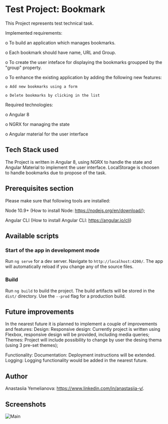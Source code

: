 # Test Project: Bookmark

This Project represents test technical task.

Implemented requirements:

o To build an application which manages bookmarks. 

o Each bookmark should have name, URL and Group. 

o To create the user inteface for displaying the bookmarks groupped by the "group" property.

o To enhance the existing application by adding the following new features:

    o Add new bookmarks using a form
    
    o Delete bookmarks by clicking in the list

Required technologies:

o Angular 8

o NGRX for managing the state

o Angular material for the user interface
 

## Tech Stack used

The Project is written in Angular 8, using NGRX to handle the state and Angular Material to implement the user interface. LocalStorage is choosen to handle bookmarks due to propose of the task.

## Prerequisites section

Please make sure that following tools are installed:

Node 10.9+ (How to install Node: https://nodejs.org/en/download/);

Angular CLI (How to install Angular CLI: https://angular.io/cli)

## Available scripts

### Start of the app in development mode

Run `ng serve` for a dev server. Navigate to `http://localhost:4200/`. The app will automatically reload if you change any of the source files.

### Build

Run `ng build` to build the project. The build artifacts will be stored in the `dist/` directory. Use the `--prod` flag for a production build.

## Future improvements

In the nearest future it is planned to implement a couple of improvements and features:
Design:
Responsive design: Currently project is written using Flexbox, responsive design will be provided, including media queries;
Themes: Project will include possibility to change by user the desing thema (using 3 pre-set themes);

Functionality:
Documentation: Deployment instructions will be extended.
Logging: Logging functionality would be added in the nearest future.

## Author

Anastasiia Yemelianova: https://www.linkedin.com/in/anastasiia-y/.

## Screenshots
![Main](https://i.postimg.cc/S2BMLmdk/Screenshot-2019-12-06-at-15-54-37.png)

